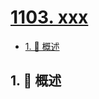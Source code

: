 # [1103. xxx](https://github.com/Tdahuyou/TNotes.leetcode/tree/main/notes/1103.%20xxx)

<!-- region:toc -->

- [1. 📝 概述](#1--概述)

<!-- endregion:toc -->

## 1. 📝 概述
